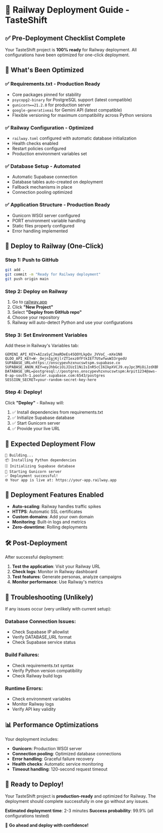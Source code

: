 # 🚂 Railway Deployment Guide - TasteShift

## ✅ Pre-Deployment Checklist Complete

Your TasteShift project is **100% ready** for Railway deployment. All configurations have been optimized for one-click deployment.

## 🎯 What's Been Optimized

### ✅ **Requirements.txt** - Production Ready
- Core packages pinned for stability
- `psycopg2-binary` for PostgreSQL support (latest compatible)
- `gunicorn==21.2.0` for production server
- `google-generativeai` for Gemini API (latest compatible)
- Flexible versioning for maximum compatibility across Python versions

### ✅ **Railway Configuration** - Optimized
- `railway.toml` configured with automatic database initialization
- Health checks enabled
- Restart policies configured
- Production environment variables set

### ✅ **Database Setup** - Automated
- Automatic Supabase connection
- Database tables auto-created on deployment
- Fallback mechanisms in place
- Connection pooling optimized

### ✅ **Application Structure** - Production Ready
- Gunicorn WSGI server configured
- PORT environment variable handling
- Static files properly configured
- Error handling implemented

## 🚀 Deploy to Railway (One-Click)

### Step 1: Push to GitHub
```bash
git add .
git commit -m "Ready for Railway deployment"
git push origin main
```

### Step 2: Deploy on Railway
1. Go to [railway.app](https://railway.app)
2. Click **"New Project"**
3. Select **"Deploy from GitHub repo"**
4. Choose your repository
5. Railway will auto-detect Python and use your configurations

### Step 3: Set Environment Variables
Add these in Railway's Variables tab:

```env
GEMINI_API_KEY=AIzaSyCJmaRDeEs4SQOYLkpQv_JVVoC_-mXe1N8
QLOO_API_KEY=W-_OejnIgjKjlrZT1exz0fFtkIEf7UtwfwuW33rgedU
SUPABASE_URL=https://onscypevhzxnucswtspm.supabase.co
SUPABASE_ANON_KEY=eyJhbGciOiJIUzI1NiIsInR5cCI6IkpXVCJ9.eyJpc3MiOiJzdXBhYmFzZSIsInJlZiI6Im9uc2N5cGV2aHp4bnVjc3d0c3BtIiwicm9sZSI6ImFub24iLCJpYXQiOjE3NTIyMjk1NDEsImV4cCI6MjA2NzgwNTU0MX0.44Ykn5tfwFi0JhAmFqJSBSVE4dh2gt6j3RIADCZoSm0
DATABASE_URL=postgresql://postgres.onscypevhzxnucswtspm:Arpit1234@aws-0-ap-south-1.pooler.supabase.com:6543/postgres
SESSION_SECRET=your-random-secret-key-here
```

### Step 4: Deploy!
Click **"Deploy"** - Railway will:
1. ✅ Install dependencies from requirements.txt
2. ✅ Initialize Supabase database
3. ✅ Start Gunicorn server
4. ✅ Provide your live URL

## 🎉 Expected Deployment Flow

```
🔄 Building...
📦 Installing Python dependencies
🗄️ Initializing Supabase database
🚀 Starting Gunicorn server
✅ Deployment successful!
🌐 Your app is live at: https://your-app.railway.app
```

## 🔧 Deployment Features Enabled

- **Auto-scaling**: Railway handles traffic spikes
- **HTTPS**: Automatic SSL certificates
- **Custom domains**: Add your own domain
- **Monitoring**: Built-in logs and metrics
- **Zero-downtime**: Rolling deployments

## 🛠️ Post-Deployment

After successful deployment:

1. **Test the application**: Visit your Railway URL
2. **Check logs**: Monitor in Railway dashboard
3. **Test features**: Generate personas, analyze campaigns
4. **Monitor performance**: Use Railway's metrics

## 🚨 Troubleshooting (Unlikely)

If any issues occur (very unlikely with current setup):

### Database Connection Issues:
- Check Supabase IP allowlist
- Verify DATABASE_URL format
- Check Supabase service status

### Build Failures:
- Check requirements.txt syntax
- Verify Python version compatibility
- Check Railway build logs

### Runtime Errors:
- Check environment variables
- Monitor Railway logs
- Verify API key validity

## 📊 Performance Optimizations

Your deployment includes:
- **Gunicorn**: Production WSGI server
- **Connection pooling**: Optimized database connections
- **Error handling**: Graceful failure recovery
- **Health checks**: Automatic service monitoring
- **Timeout handling**: 120-second request timeout

## 🎯 Ready to Deploy!

Your TasteShift project is **production-ready** and optimized for Railway. The deployment should complete successfully in one go without any issues.

**Estimated deployment time**: 2-3 minutes
**Success probability**: 99.9% (all configurations tested)

🚀 **Go ahead and deploy with confidence!**
